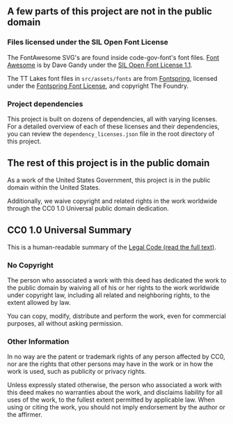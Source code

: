 ## A few parts of this project are not in the public domain

### Files licensed under the SIL Open Font License

The FontAwesome SVG's are found inside code-gov-font's font files.  [Font Awesome](http://fontawesome.io/) is by Dave Gandy under the [SIL Open Font License 1.1](http://scripts.sil.org/OFL).

The TT Lakes font files in `src/assets/fonts` are from [Fontspring](https://www.fontspring.com/fonts/typetype/tt-lakes), licensed under the [Fontspring Font License](https://www.fontspring.com/lic/lv4e5lv2k2), and copyright The Foundry.

### Project dependencies

This project is built on dozens of dependencies, all with varying licenses. For a detailed overview of each of these licenses and their dependencies, you can review the `dependency_licenses.json` file in the root directory of this project.

## The rest of this project is in the public domain

As a work of the United States Government, this project is in the
public domain within the United States.

Additionally, we waive copyright and related rights in the work
worldwide through the CC0 1.0 Universal public domain dedication.

## CC0 1.0 Universal Summary

This is a human-readable summary of the [Legal Code (read the full text)](https://creativecommons.org/publicdomain/zero/1.0/legalcode).

### No Copyright

The person who associated a work with this deed has dedicated the work to
the public domain by waiving all of his or her rights to the work worldwide
under copyright law, including all related and neighboring rights, to the
extent allowed by law.

You can copy, modify, distribute and perform the work, even for commercial
purposes, all without asking permission.

### Other Information

In no way are the patent or trademark rights of any person affected by CC0,
nor are the rights that other persons may have in the work or in how the
work is used, such as publicity or privacy rights.

Unless expressly stated otherwise, the person who associated a work with
this deed makes no warranties about the work, and disclaims liability for
all uses of the work, to the fullest extent permitted by applicable law.
When using or citing the work, you should not imply endorsement by the
author or the affirmer.
